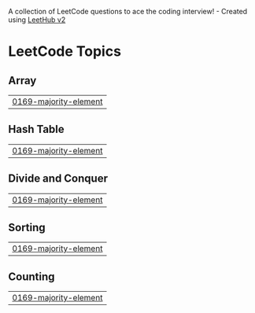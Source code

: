 A collection of LeetCode questions to ace the coding interview! - Created using [LeetHub v2](https://github.com/arunbhardwaj/LeetHub-2.0)
<!---LeetCode Topics Start-->
# LeetCode Topics
## Array
|  |
| ------- |
| [0169-majority-element](https://github.com/Sayli555/My-Leetcode-GFG-DSA/tree/master/0169-majority-element) |
## Hash Table
|  |
| ------- |
| [0169-majority-element](https://github.com/Sayli555/My-Leetcode-GFG-DSA/tree/master/0169-majority-element) |
## Divide and Conquer
|  |
| ------- |
| [0169-majority-element](https://github.com/Sayli555/My-Leetcode-GFG-DSA/tree/master/0169-majority-element) |
## Sorting
|  |
| ------- |
| [0169-majority-element](https://github.com/Sayli555/My-Leetcode-GFG-DSA/tree/master/0169-majority-element) |
## Counting
|  |
| ------- |
| [0169-majority-element](https://github.com/Sayli555/My-Leetcode-GFG-DSA/tree/master/0169-majority-element) |
<!---LeetCode Topics End-->